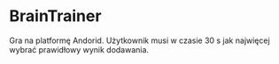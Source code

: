 # BrainTrainer

Gra na platformę Andorid. Użytkownik musi w czasie 30 s jak najwięcej wybrać prawidłowy wynik dodawania. 

